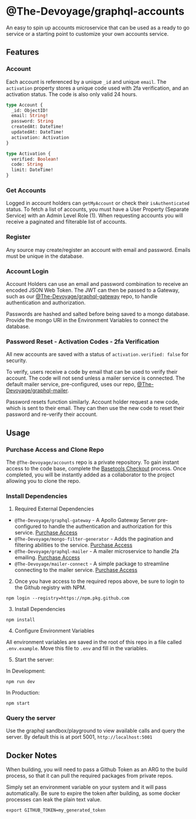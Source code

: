 # @The-Devoyage/graphql-accounts

An easy to spin up accounts microservice that can be used as a ready to go service or a starting point to customize your own accounts service.

## Features

### Account

Each account is referenced by a unique `_id` and unique `email`. The `activation` property stores a unique code used with 2fa verification, and an activation status. The code is also only valid 24 hours.

```graphql
type Account {
  _id: ObjectID!
  email: String!
  password: String
  createdAt: DateTime!
  updatedAt: DateTime!
  activation: Activation
}

type Activation {
  verified: Boolean!
  code: String
  limit: DateTime!
}
```

### Get Accounts

Logged in account holders can `getMyAccount` or check their `isAuthenticated` status. To fetch a list of accounts, you must have a User Property (Separate Service) with an Admin Level Role (1). When requesting accounts you will receive a paginated and filterable list of accounts.

### Register

Any source may create/register an account with email and password. Emails must be unique in the database.

### Account Login

Account Holders can use an email and password combination to receive an encoded JSON Web Token. The JWT can then be passed to a Gateway, such as our [@The-Devoyage/graphql-gateway](https://basetools.io/checkout/XGUVNNGr) repo, to handle authentication and authorization.

Passwords are hashed and salted before being saved to a mongo database. Provide the mongo URI in the Environment Variables to connect the database.

### Password Reset - Activation Codes - 2fa Verification

All new accounts are saved with a status of `activation.verified: false` for security.

To verify, users receive a code by email that can be used to verify their account. The code will not send unless a mailer service is connected. The default mailer service, pre-configured, uses our repo, [@The-Devoyage/graphql-mailer](https://basetools.io/checkout/8G2fCyXe).

Password resets function similarly. Account holder request a new code, which is sent to their email. They can then use the new code to reset their password and re-verify their account.

## Usage

### Purchase Access and Clone Repo

The `@The-Devoyage/accounts` repo is a private repository. To gain instant access to the code base, complete the [Basetools Checkout](https://basetools.io/checkout/v0cv56df) process. Once completed, you will be instantly added as a collaborator to the project allowing you to clone the repo.

### Install Dependencies

1. Required External Dependencies

- `@The-Devoyage/graphql-gateway` - A Apollo Gateway Server pre-configured to handle the authentication and authorization for this service. [Purchase Access](https://basetools.io/checkout/XGUVNNGr)
- `@The-Devoyage/mongo-filter-generator` - Adds the pagination and filtering abilities to the service. [Purchase Access](https://basetools.io/checkout/vyOL9ATx)
- `@The-Devoyage/graphql-mailer` - A mailer microservice to handle 2fa emailing. [Purchase Access](https://basetools.io/checkout/8G2fCyXe)
- `@The-Devoyage/mailer-connect` - A simple package to streamline connecting to the mailer service. [Purchase Access](https://basetools.io/checkout/wp7QYNNO)

2. Once you have access to the required repos above, be sure to login to the Github registry with NPM.

```
npm login --registry=https://npm.pkg.github.com
```

3. Install Dependencies

```
npm install
```

4. Configure Environment Variables

All environment variables are saved in the root of this repo in a file called `.env.example`. Move this file to `.env` and fill in the variables.

5. Start the server:

In Development:

```
npm run dev
```

In Production:

```
npm start
```

### Query the server

Use the graphql sandbox/playground to view available calls and query the server. By default this is at port 5001, `http://localhost:5001`

## Docker Notes

When building, you will need to pass a Github Token as an ARG to the build process, so that it can pull the required packages from private repos.

Simply set an environment variable on your system and it will pass automatically. Be sure to expire the token after building, as some docker processes can leak the plain text value.

```
export GITHUB_TOKEN=my_generated_token
```
